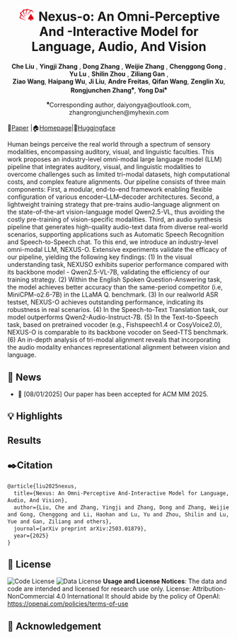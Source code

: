 <p align="center">
  <h1 align="center">
    <img src="static/logo.png" alt="Nexus-o" height="40" style="position:relative; top:6px;">
  Nexus-o: An Omni-Perceptive And -Interactive Model for Language, Audio, And Vision</h1>
    <p align="center">
    <strong>Che Liu</strong>
    ,
    <strong>Yingji Zhang</strong>
    ,
    <strong>Dong Zhang</strong>
    ,
    <strong>Weijie Zhang</strong>
    ,
    <strong>Chenggong Gong</strong>
    ,
     <strong>Yu Lu</strong>
    ,
     <strong>Shilin Zhou</strong>
    ,
     <strong>Ziliang Gan</strong>
    ,
    <br>
    <strong>Ziao Wang</strong>,
    <strong>Haipang Wu</strong>,
    <strong>Ji Liu</strong>,
    <strong>Andre Freitas</strong>,
    <strong>Qifan Wang</strong>,
    <strong>Zenglin Xu</strong>,
    <br>
    <strong>Rongjunchen Zhang</strong><sup>♠</sup>,
    <strong>Yong Dai</strong><sup>♠</sup>
  </p>
  <div class="is-size-5 publication-authors" align="center">
        <span class="author-block">
            <sup>♠</sup>Corresponding author, daiyongya@outlook.com, zhangrongjunchen@myhexin.com
        </span>
    </div>
    <br>
  📖<a href="https://arxiv.org/pdf/2503.01879">Paper</a> |🏠<a href="https://hithink-research.github.io/MME-Finance/">Homepage</a></h3>|🤗<a href="https://huggingface.co/datasets/hithink-ai/MME-Finance">Huggingface</a></h3>
  
<div align="center"></div>
<p align="center">
  <p>
Human beings perceive the real world through a spectrum of sensory modalities, encompassing auditory, visual, and linguistic faculties. This work proposes an industry-level omni-modal large language model (LLM) pipeline that integrates auditory, visual, and linguistic modalities to overcome challenges such as limited tri-modal datasets, high computational costs, and complex feature alignments. Our pipeline consists of three main components: First, a modular, end-to-end framework enabling flexible configuration of various encoder–LLM–decoder architectures. Second, a lightweight training strategy that pre-trains audio-language alignment on the state-of-the-art vision-language model Qwen2.5-VL, thus avoiding the costly pre-training of vision-specific modalities. Third, an audio synthesis pipeline that generates high-quality audio-text data from diverse real-world scenarios, supporting applications such as Automatic Speech Recognition and Speech-to-Speech chat. To this end, we introduce an industry-level omni-modal LLM, NEXUS-O. Extensive experiments validate the efficacy of our pipeline, yielding the following key findings: (1) In the visual understanding task, NEXUSO exhibits superior performance compared with its backbone model - Qwen2.5-VL-7B, validating the efficiency of our training strategy. (2) Within the English Spoken Question-Answering task, the model achieves better accuracy than the same-period competitor (i.e, MiniCPM-o2.6-7B) in the LLaMA Q. benchmark. (3) In our realworld ASR testset, NEXUS-O achieves outstanding performance, indicating its robustness in real scenarios. (4) In the Speech-to-Text Translation task, our model outperforms Qwen2-Audio-Instruct-7B. (5) In the Text-to-Speech task, based on pretrained vocoder (e.g., Fishspeech1.4 or CosyVoice2.0), NEXUS-O is comparable to its backbone vocoder on Seed-TTS benchmark. (6) An in-depth analysis of tri-modal alignment reveals that incorporating the audio modality enhances representational alignment between vision and language.

## 📢 News 
- 🚀 [08/01/2025] Our paper has been accepted for ACM MM 2025.

## 💡 Highlights


## Results



## ✒️Citation
```
@article{liu2025nexus,
  title={Nexus: An Omni-Perceptive And-Interactive Model for Language, Audio, And Vision},
  author={Liu, Che and Zhang, Yingji and Zhang, Dong and Zhang, Weijie and Gong, Chenggong and Li, Haohan and Lu, Yu and Zhou, Shilin and Lu, Yue and Gan, Ziliang and others},
  journal={arXiv preprint arXiv:2503.01879},
  year={2025}
}
```

## 📄 License
![Code License](https://img.shields.io/badge/Code%20License-Apache_2.0-green.svg) ![Data License](https://img.shields.io/badge/Data%20License-CC%20By%20NC%204.0-red.svg) **Usage and License Notices**: The data and code are intended and licensed for research use only.
License: Attribution-NonCommercial 4.0 International It should abide by the policy of OpenAI: https://openai.com/policies/terms-of-use

## 💖 Acknowledgement
